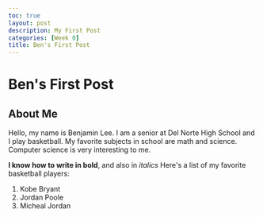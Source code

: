 ```yaml
---
toc: true
layout: post
description: My First Post
categories: [Week 0]
title: Ben's First Post
---
```

# Ben's First Post

## About Me

Hello, my name is Benjamin Lee. I am a senior at Del Norte High School and I play basketball. My favorite subjects in school are math and science. Computer science is very interesting to me.

**I know how to write in bold**, and also in *italics*
Here's a list of my favorite basketball players:
1. Kobe Bryant
2. Jordan Poole
3. Micheal Jordan
